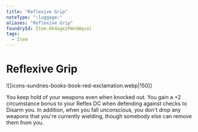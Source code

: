 ```yaml
---
title: "Reflexive Grip"
noteType: ":luggage:"
aliases: "Reflexive Grip"
foundryId: Item.0k4age2FWnGWqval
tags:
  - Item
---
```


# Reflexive Grip
![[icons-sundries-books-book-red-exclamation.webp|150]]

You keep hold of your weapons even when knocked out. You gain a +2 circumstance bonus to your Reflex DC when defending against checks to Disarm you. In addition, when you fall unconscious, you don't drop any weapons that you're currently wielding, though somebody else can remove them from you.
